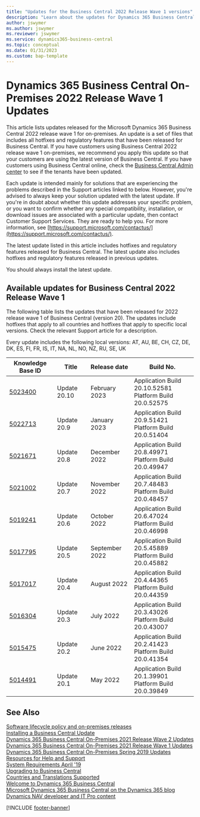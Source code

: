 ```yaml
---
title: "Updates for the Business Central 2022 Release Wave 1 versions"
description: "Learn about the updates for Dynamics 365 Business Central 2022 Release Wave 1 on-premises deployments."
author: jswymer
ms.author: jswymer
ms.reviewer: jswymer
ms.service: dynamics365-business-central
ms.topic: conceptual
ms.date: 01/31/2023
ms.custom: bap-template
---
```


# Dynamics 365 Business Central On-Premises 2022 Release Wave 1 Updates

This article lists updates released for the Microsoft Dynamics 365 Business Central 2022 release wave 1 for on-premises. An update is a set of files that includes all hotfixes and regulatory features that have been released for Business Central. If you have customers using Business Central 2022 release wave 1 on-premises, we recommend you apply this update so that your customers are using the latest version of Business Central. If you have customers using Business Central online, check the [Business Central Admin center](../administration/tenant-admin-center.md) to see if the tenants have been updated.  

Each update is intended mainly for solutions that are experiencing the problems described in the Support articles linked to below. However, you're advised to always keep your solution updated with the latest update. If you're in doubt about whether this update addresses your specific problem, or you want to confirm whether any special compatibility, installation, or download issues are associated with a particular update, then contact Customer Support Services. They are ready to help you. For more information, see [https://support.microsoft.com/contactus/](https://support.microsoft.com/contactus/).

The latest update listed in this article includes hotfixes and regulatory features released for Business Central. The latest update also includes hotfixes and regulatory features released in previous updates.  

You should always install the latest update.

## Available updates for Business Central 2022 Release Wave 1

The following table lists the updates that have been released for 2022 release wave 1 of Business Central (version 20). The updates include hotfixes that apply to all countries and hotfixes that apply to specific local versions. Check the relevant Support article for a description.

Every update includes the following local versions: AT, AU, BE, CH, CZ, DE, DK, ES, FI, FR, IS, IT, NA, NL, NO, NZ, RU, SE, UK

|Knowledge Base ID                                           |Title                |Release date  |Build No. |
|------------------------------------------------------------|---------------------|--------------|----------|
|[5023400](https://support.microsoft.com/help/5023400)|Update 20.10 |February 2023 |Application Build 20.10.52581</br>Platform Build 20.0.52575|
|[5022713](https://support.microsoft.com/help/5022713)|Update 20.9 |January 2023 |Application Build 20.9.51421</br>Platform Build 20.0.51404|
|[5021671](https://support.microsoft.com/help/5021671)|Update 20.8 |December 2022 |Application Build 20.8.49971</br>Platform Build 20.0.49947  |
|[5021002](https://support.microsoft.com/help/5021002)|Update 20.7 |November 2022 |Application Build 20.7.48483</br>Platform Build 20.0.48457  |
|[5019241](https://support.microsoft.com/help/5019241)|Update 20.6 |October 2022 |Application Build 20.6.47024</br>Platform Build 20.0.46998  |
|[5017795](https://support.microsoft.com/help/5017795)|Update 20.5 |September 2022 |Application Build 20.5.45889</br>Platform Build 20.0.45882  |
|[5017017](https://support.microsoft.com/help/5017017)|Update 20.4 |August 2022 |Application Build 20.4.44365</br>Platform Build 20.0.44359  |
|[5016304](https://support.microsoft.com/help/5016304)|Update 20.3 |July 2022 |Application Build 20.3.43026</br>Platform Build 20.0.43007  |
|[5015475](https://support.microsoft.com/help/5015475)|Update 20.2 |June 2022 |Application Build 20.2.41423</br>Platform Build 20.0.41354  |
|[5014491](https://support.microsoft.com/help/5014491) |Update 20.1 |May 2022 |Application Build 20.1.39901</br>Platform Build 20.0.39849 |

## See Also

[Software lifecycle policy and on-premises releases](../terms/lifecycle-policy-on-premises.md)  
[Installing a Business Central Update](../upgrade/upgrading-cumulative-update-v20.md)  
[Dynamics 365 Business Central On-Premises 2021 Release Wave 2 Updates](update-versions-19.md)  
[Dynamics 365 Business Central On-Premises 2021 Release Wave 1 Updates](update-versions-18.md)  
[Dynamics 365 Business Central On-Premises Spring 2019 Updates](update-versions-14.md)  
[Resources for Help and Support](../help-and-support.md)  
[System Requirements April '19](system-requirements-business-central-v20.md)  
[Upgrading to Business Central](../upgrade/upgrading-to-business-central.md)  
[Countries and Translations Supported](../compliance/apptest-countries-and-translations.md)  
[Welcome to Dynamics 365 Business Central](/dynamics365/business-central/index)  
[Microsoft Dynamics 365 Business Central on the Dynamics 365 blog](https://cloudblogs.microsoft.com/dynamics365/it/product/business-central/)  
[Dynamics NAV developer and IT Pro content](/dynamics-nav/index)

[!INCLUDE [footer-banner](../includes/footer-banner.md)]
